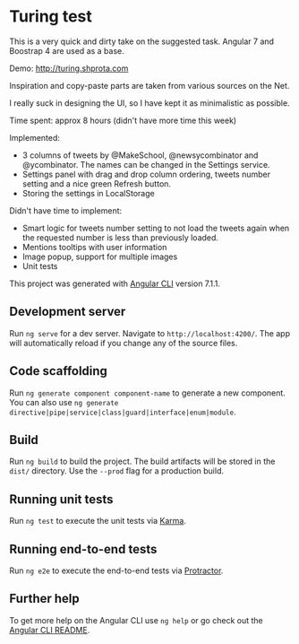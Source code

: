 # Turing test

This is a very quick and dirty take on the suggested task.
Angular 7 and Boostrap 4 are used as a base.

Demo: http://turing.shprota.com

Inspiration and copy-paste parts are taken from various sources on the Net.

I really suck in designing the UI, so I have kept it as minimalistic as possible.

Time spent: approx 8 hours (didn't have more time this week)

Implemented:
* 3 columns of tweets by  @MakeSchool, @newsycombinator and @ycombinator. The names can be changed in the Settings service.
* Settings panel with drag and drop column ordering, tweets number setting and a nice green Refresh button.
* Storing the settings in LocalStorage

Didn't have time to implement:
* Smart logic for tweets number setting to not load the tweets again when the requested number is less than previously loaded.
* Mentions tooltips with user information
* Image popup, support for multiple images
* Unit tests
 


This project was generated with [Angular CLI](https://github.com/angular/angular-cli) version 7.1.1.

## Development server

Run `ng serve` for a dev server. Navigate to `http://localhost:4200/`. The app will automatically reload if you change any of the source files.

## Code scaffolding

Run `ng generate component component-name` to generate a new component. You can also use `ng generate directive|pipe|service|class|guard|interface|enum|module`.

## Build

Run `ng build` to build the project. The build artifacts will be stored in the `dist/` directory. Use the `--prod` flag for a production build.

## Running unit tests

Run `ng test` to execute the unit tests via [Karma](https://karma-runner.github.io).

## Running end-to-end tests

Run `ng e2e` to execute the end-to-end tests via [Protractor](http://www.protractortest.org/).

## Further help

To get more help on the Angular CLI use `ng help` or go check out the [Angular CLI README](https://github.com/angular/angular-cli/blob/master/README.md).
